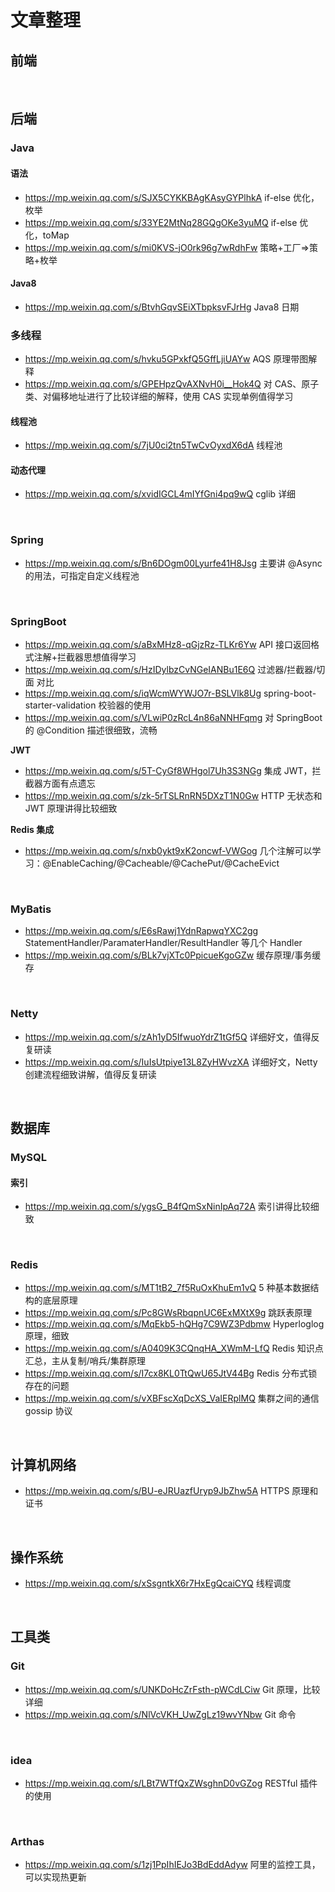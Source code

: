# 文章整理

## 前端

<br>

## 后端

### Java

#### 语法

* https://mp.weixin.qq.com/s/SJX5CYKKBAgKAsyGYPlhkA if-else 优化，枚举
* https://mp.weixin.qq.com/s/33YE2MtNq28GQgOKe3yuMQ if-else 优化，toMap
* https://mp.weixin.qq.com/s/mi0KVS-jO0rk96g7wRdhFw 策略+工厂=>策略+枚举

#### Java8

* https://mp.weixin.qq.com/s/BtvhGqvSEiXTbpksvFJrHg Java8 日期

### 多线程

* https://mp.weixin.qq.com/s/hvku5GPxkfQ5GffLjiUAYw AQS 原理带图解释
* https://mp.weixin.qq.com/s/GPEHpzQvAXNvH0i__Hok4Q 对 CAS、原子类、对偏移地址进行了比较详细的解释，使用 CAS 实现单例值得学习

#### 线程池

* https://mp.weixin.qq.com/s/7jU0ci2tn5TwCvOyxdX6dA 线程池

#### 动态代理

* https://mp.weixin.qq.com/s/xvidIGCL4mIYfGni4pq9wQ cglib 详细

<br>

### Spring

* https://mp.weixin.qq.com/s/Bn6DOgm00Lyurfe41H8Jsg 主要讲 @Async 的用法，可指定自定义线程池

<br>

### SpringBoot

* https://mp.weixin.qq.com/s/aBxMHz8-qGjzRz-TLKr6Yw API 接口返回格式注解+拦截器思想值得学习
* https://mp.weixin.qq.com/s/HzIDylbzCvNGeIANBu1E6Q 过滤器/拦截器/切面 对比
* https://mp.weixin.qq.com/s/iqWcmWYWJO7r-BSLVlk8Ug spring-boot-starter-validation 校验器的使用
* https://mp.weixin.qq.com/s/VLwiP0zRcL4n86aNNHFqmg 对 SpringBoot 的 @Condition 描述很细致，流畅

**JWT**

* https://mp.weixin.qq.com/s/5T-CyGf8WHgol7Uh3S3NGg 集成 JWT，拦截器方面有点遗忘
* https://mp.weixin.qq.com/s/zk-5rTSLRnRN5DXzT1N0Gw HTTP 无状态和 JWT 原理讲得比较细致

**Redis 集成**

* https://mp.weixin.qq.com/s/nxb0ykt9xK2oncwf-VWGog 几个注解可以学习：@EnableCaching/@Cacheable/@CachePut/@CacheEvict

<br>

### MyBatis

* https://mp.weixin.qq.com/s/E6sRawj1YdnRapwqYXC2gg StatementHandler/ParamaterHandler/ResultHandler 等几个 Handler
* https://mp.weixin.qq.com/s/BLk7vjXTc0PpicueKgoGZw 缓存原理/事务缓存

<br>

### Netty

* https://mp.weixin.qq.com/s/zAh1yD5IfwuoYdrZ1tGf5Q 详细好文，值得反复研读
* https://mp.weixin.qq.com/s/IuIsUtpiye13L8ZyHWvzXA 详细好文，Netty 创建流程细致讲解，值得反复研读

<br>

## 数据库

### MySQL

#### 索引

* https://mp.weixin.qq.com/s/ygsG_B4fQmSxNinIpAq72A 索引讲得比较细致

<br>

### Redis

* https://mp.weixin.qq.com/s/MT1tB2_7f5RuOxKhuEm1vQ 5 种基本数据结构的底层原理
* https://mp.weixin.qq.com/s/Pc8GWsRbqpnUC6ExMXtX9g 跳跃表原理
* https://mp.weixin.qq.com/s/MqEkb5-hQHg7C9WZ3Pdbmw Hyperloglog 原理，细致
* https://mp.weixin.qq.com/s/A0409K3CQnqHA_XWmM-LfQ Redis 知识点汇总，主从复制/哨兵/集群原理
* https://mp.weixin.qq.com/s/I7cx8KL0TtQwU65JtV44Bg Redis 分布式锁存在的问题
* https://mp.weixin.qq.com/s/vXBFscXqDcXS_VaIERplMQ 集群之间的通信 gossip 协议

<br>

## 计算机网络

* https://mp.weixin.qq.com/s/BU-eJRUazfUryp9JbZhw5A HTTPS 原理和证书

<br>

## 操作系统

* https://mp.weixin.qq.com/s/xSsgntkX6r7HxEgQcaiCYQ 线程调度

<br>

## 工具类

### Git

* https://mp.weixin.qq.com/s/UNKDoHcZrFsth-pWCdLCiw Git 原理，比较详细
* https://mp.weixin.qq.com/s/NlVcVKH_UwZgLz19wvYNbw Git 命令

<br>

### idea

* https://mp.weixin.qq.com/s/LBt7WTfQxZWsghnD0vGZog RESTful 插件的使用

<br>

### Arthas

* https://mp.weixin.qq.com/s/1zj1PpIhIEJo3BdEddAdyw 阿里的监控工具，可以实现热更新